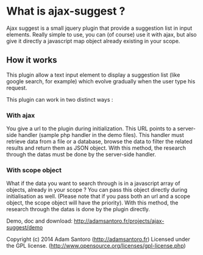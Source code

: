 # What is ajax-suggest ?

Ajax suggest is a small jquery plugin that provide a suggestion list in input elements. Really simple to use, you can (of course) use it with ajax, but also give it directly a javascript map object already existing in your scope.

## How it works

This plugin allow a text input element to display a suggestion list (like google search, for example) which evolve gradually when the user type his request.

This plugin can work in two distinct ways :

### With ajax

You give a url to the plugin during initialization. This URL points to a server-side handler (sample php handler in the demo files). This handler must retrieve data from a file or a database, browse the data to filter the related results and return them as JSON object. With this method, the research through the datas must be done by the server-side handler.

### With scope object

What if the data you want to search through is in a javascript array of objects, already in your scope ? You can pass this object directly during initialisation as well. (Please note that if you pass both an url and a scope object, the scope object will have the priority). With this method, the research through the datas is done by the plugin directly.

Demo, doc and download: http://adamsantoro.fr/projects/ajax-suggest/demo

Copyright (c) 2014 Adam Santoro (http://adamsantoro.fr)
Licensed under the GPL license. (http://www.opensource.org/licenses/gpl-license.php)
